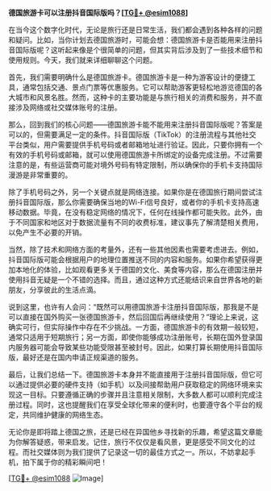 **德国旅游卡可以注册抖音国际版吗？[[TG💪+ @esim1088](https://t.me/s/esim1088)]**

在当今这个数字化时代，无论是旅行还是日常生活，我们都会遇到各种各样的问题和疑问。比如，当你计划去德国旅游时，可能会想：德国旅游卡是否能用来注册抖音国际版呢？这听起来像是个很简单的问题，但其实背后涉及到了一些技术细节和使用规则。今天，我们就来详细聊聊这个问题。

首先，我们需要明确什么是德国旅游卡。德国旅游卡是一种为游客设计的便捷工具，通常包括交通、景点门票等优惠服务。它可以帮助游客更轻松地游览德国的各大城市和风景名胜。然而，这种卡的主要功能是与旅行相关的消费和服务，并不直接涉及网络或社交媒体账号的注册。

那么，回到我们的核心问题——德国旅游卡能不能用来注册抖音国际版呢？答案是可以的，但需要满足一定的条件。抖音国际版（TikTok）的注册流程与其他社交平台类似，用户需要提供手机号码或者邮箱地址进行验证。因此，只要你拥有一个有效的手机号码或邮箱，就可以使用德国旅游卡所绑定的设备完成注册。不过需要注意的是，有些运营商可能对境外号码有特定限制，所以确保你的手机卡支持国际漫游是非常重要的。

除了手机号码之外，另一个关键点就是网络连接。如果你是在德国旅行期间尝试注册抖音国际版，那么你需要确保当地的Wi-Fi信号良好，或者你的手机卡支持高速移动数据。毕竟，在没有稳定网络的情况下，任何在线操作都可能失败。此外，由于不同国家和地区对于数据流量有不同的收费标准，建议事先了解清楚相关费用，以免产生不必要的开销。

当然，除了技术和网络方面的考量外，还有一些其他因素也需要考虑进去。例如，抖音国际版可能会根据用户的地理位置推送不同的内容和服务。如果你希望获得更加本地化的体验，比如观看更多关于德国的文化、美食等内容，那么在德国注册并使用抖音无疑是一个不错的选择。而且，通过这种方式还能结识来自世界各地的新朋友，分享彼此的生活点滴。

说到这里，也许有人会问：“既然可以用德国旅游卡注册抖音国际版，那我是不是可以直接在国外购买一张德国旅游卡，然后回国后再继续使用？”理论上来说，这确实可行，但实际操作中存在不少挑战。一方面，德国旅游卡的有效期一般较短，通常只适用于短期旅行；另一方面，即使你能够成功注册账号，长期在国外登录国内服务器可能会导致某些功能受限甚至被封号。因此，如果打算长期使用抖音国际版，最好还是在国内申请正规渠道的服务。

最后，让我们总结一下。德国旅游卡本身并不能直接用于注册抖音国际版，但它可以通过提供必要的硬件支持（如手机）以及间接帮助用户获取稳定的网络环境来实现这一目标。只要遵循正确的步骤并且注意相关限制，大多数人都可以顺利完成注册过程。同时，这也提醒我们在享受全球化带来的便利时，也要遵守各个平台的规定，共同维护健康的网络生态。

无论你是即将踏上德国之旅，还是已经在异国他乡寻找新的乐趣，希望这篇文章能为你解答疑惑，带来启发。记住，旅行不仅仅是看风景，更是感受不同文化的过程。而社交媒体则为我们提供了记录这一切的最佳方式之一。所以，不妨拿起手机，拍下属于你的精彩瞬间吧！

[[TG💪+ @esim1088](https://t.me/s/esim1088) ![Image](https://i.postimg.cc/4NQfJmqS/Snipaste-2025-05-13-00-14-12.png)]